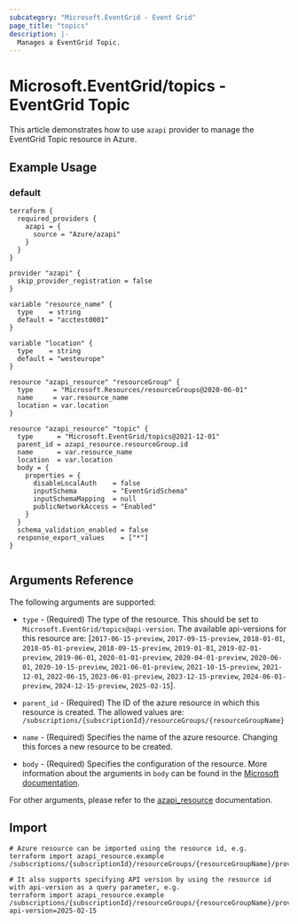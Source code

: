 ```yaml
---
subcategory: "Microsoft.EventGrid - Event Grid"
page_title: "topics"
description: |-
  Manages a EventGrid Topic.
---
```


# Microsoft.EventGrid/topics - EventGrid Topic

This article demonstrates how to use `azapi` provider to manage the EventGrid Topic resource in Azure.

## Example Usage

### default

```hcl
terraform {
  required_providers {
    azapi = {
      source = "Azure/azapi"
    }
  }
}

provider "azapi" {
  skip_provider_registration = false
}

variable "resource_name" {
  type    = string
  default = "acctest0001"
}

variable "location" {
  type    = string
  default = "westeurope"
}

resource "azapi_resource" "resourceGroup" {
  type     = "Microsoft.Resources/resourceGroups@2020-06-01"
  name     = var.resource_name
  location = var.location
}

resource "azapi_resource" "topic" {
  type      = "Microsoft.EventGrid/topics@2021-12-01"
  parent_id = azapi_resource.resourceGroup.id
  name      = var.resource_name
  location  = var.location
  body = {
    properties = {
      disableLocalAuth    = false
      inputSchema         = "EventGridSchema"
      inputSchemaMapping  = null
      publicNetworkAccess = "Enabled"
    }
  }
  schema_validation_enabled = false
  response_export_values    = ["*"]
}


```



## Arguments Reference

The following arguments are supported:

* `type` - (Required) The type of the resource. This should be set to `Microsoft.EventGrid/topics@api-version`. The available api-versions for this resource are: [`2017-06-15-preview`, `2017-09-15-preview`, `2018-01-01`, `2018-05-01-preview`, `2018-09-15-preview`, `2019-01-01`, `2019-02-01-preview`, `2019-06-01`, `2020-01-01-preview`, `2020-04-01-preview`, `2020-06-01`, `2020-10-15-preview`, `2021-06-01-preview`, `2021-10-15-preview`, `2021-12-01`, `2022-06-15`, `2023-06-01-preview`, `2023-12-15-preview`, `2024-06-01-preview`, `2024-12-15-preview`, `2025-02-15`].

* `parent_id` - (Required) The ID of the azure resource in which this resource is created. The allowed values are:  
  `/subscriptions/{subscriptionId}/resourceGroups/{resourceGroupName}`

* `name` - (Required) Specifies the name of the azure resource. Changing this forces a new resource to be created.

* `body` - (Required) Specifies the configuration of the resource. More information about the arguments in `body` can be found in the [Microsoft documentation](https://learn.microsoft.com/en-us/azure/templates/Microsoft.EventGrid/topics?pivots=deployment-language-terraform).

For other arguments, please refer to the [azapi_resource](https://registry.terraform.io/providers/Azure/azapi/latest/docs/resources/resource) documentation.

## Import

 ```shell
 # Azure resource can be imported using the resource id, e.g.
 terraform import azapi_resource.example /subscriptions/{subscriptionId}/resourceGroups/{resourceGroupName}/providers/Microsoft.EventGrid/topics/{resourceName}
 
 # It also supports specifying API version by using the resource id with api-version as a query parameter, e.g.
 terraform import azapi_resource.example /subscriptions/{subscriptionId}/resourceGroups/{resourceGroupName}/providers/Microsoft.EventGrid/topics/{resourceName}?api-version=2025-02-15
 ```
